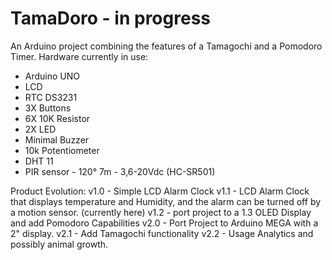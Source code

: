 # TamaDoro - in progress
An Arduino project combining the features of a Tamagochi and a Pomodoro Timer.
Hardware currently in use:
- Arduino UNO
- LCD
- RTC DS3231
- 3X Buttons
- 6X 10K Resistor
- 2X LED
- Minimal Buzzer
- 10k Potentiometer
- DHT 11
- PIR sensor - 120° 7m - 3,6-20Vdc (HC-SR501)

Product Evolution:
v1.0 - Simple LCD Alarm Clock
v1.1 - LCD Alarm Clock that displays temperature and Humidity, and the alarm can be turned off by a motion sensor. (currently here)
v1.2 - port project to a 1.3 OLED Display and add Pomodoro Capabilities
v2.0 - Port Project to Arduino MEGA with a 2" display.
v2.1 - Add Tamagochi functionality
v2.2 - Usage Analytics and possibly animal growth. 



